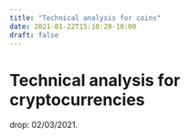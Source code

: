 ```yaml
---
title: "Technical analysis for coins"
date: 2021-01-22T15:10:20-10:00
draft: false
---
```


# Technical analysis for cryptocurrencies

drop: 02/03/2021.